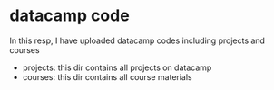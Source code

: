 # datacamp code
In this resp, I have uploaded datacamp codes including projects and courses
- projects: this dir contains all projects on datacamp
- courses: this dir contains all course materials
